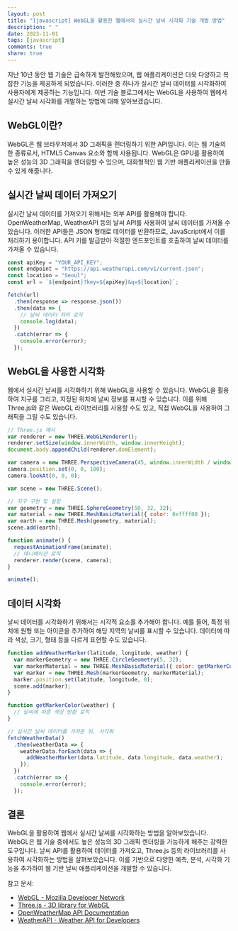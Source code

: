 ```yaml
---
layout: post
title: "[javascript] WebGL을 활용한 웹에서의 실시간 날씨 시각화 기술 개발 방법"
description: " "
date: 2023-11-01
tags: [javascript]
comments: true
share: true
---
```


지난 10년 동안 웹 기술은 급속하게 발전해왔으며, 웹 애플리케이션은 더욱 다양하고 복잡한 기능을 제공하게 되었습니다. 이러한 중 하나가 실시간 날씨 데이터를 시각화하여 사용자에게 제공하는 기능입니다. 이번 기술 블로그에서는 WebGL을 사용하여 웹에서 실시간 날씨 시각화를 개발하는 방법에 대해 알아보겠습니다.

## WebGL이란?

WebGL은 웹 브라우저에서 3D 그래픽을 렌더링하기 위한 API입니다. 이는 웹 기술의 한 종류로서, HTML5 Canvas 요소와 함께 사용됩니다. WebGL은 GPU를 활용하여 높은 성능의 3D 그래픽을 렌더링할 수 있으며, 대화형적인 웹 기반 애플리케이션을 만들 수 있게 해줍니다.

## 실시간 날씨 데이터 가져오기

실시간 날씨 데이터를 가져오기 위해서는 외부 API를 활용해야 합니다. OpenWeatherMap, WeatherAPI 등의 날씨 API를 사용하여 날씨 데이터를 가져올 수 있습니다. 이러한 API들은 JSON 형태로 데이터를 반환하므로, JavaScript에서 이를 처리하기 용이합니다. API 키를 발급받아 적절한 엔드포인트를 호출하여 날씨 데이터를 가져올 수 있습니다.

```javascript
const apiKey = "YOUR_API_KEY";
const endpoint = "https://api.weatherapi.com/v1/current.json";
const location = "Seoul";
const url = `${endpoint}?key=${apiKey}&q=${location}`;

fetch(url)
  .then(response => response.json())
  .then(data => {
    // 날씨 데이터 처리 로직
    console.log(data);
  })
  .catch(error => {
    console.error(error);
  });
```

## WebGL을 사용한 시각화

웹에서 실시간 날씨를 시각화하기 위해 WebGL을 사용할 수 있습니다. WebGL을 활용하여 지구를 그리고, 지정된 위치에 날씨 정보를 표시할 수 있습니다. 이를 위해 Three.js와 같은 WebGL 라이브러리를 사용할 수도 있고, 직접 WebGL을 사용하여 그래픽을 그릴 수도 있습니다.

```javascript
// Three.js 예시
var renderer = new THREE.WebGLRenderer();
renderer.setSize(window.innerWidth, window.innerHeight);
document.body.appendChild(renderer.domElement);

var camera = new THREE.PerspectiveCamera(45, window.innerWidth / window.innerHeight, 1, 500);
camera.position.set(0, 0, 100);
camera.lookAt(0, 0, 0);

var scene = new THREE.Scene();

// 지구 구현 및 설정
var geometry = new THREE.SphereGeometry(50, 32, 32);
var material = new THREE.MeshBasicMaterial({ color: 0xffff00 });
var earth = new THREE.Mesh(geometry, material);
scene.add(earth);

function animate() {
  requestAnimationFrame(animate);
  // 애니메이션 로직
  renderer.render(scene, camera);
}

animate();
```

## 데이터 시각화

날씨 데이터를 시각화하기 위해서는 시각적 요소를 추가해야 합니다. 예를 들어, 특정 위치에 원형 또는 아이콘을 추가하여 해당 지역의 날씨를 표시할 수 있습니다. 데이터에 따라 색상, 크기, 형태 등을 다르게 표현할 수도 있습니다.

```javascript
function addWeatherMarker(latitude, longitude, weather) {
  var markerGeometry = new THREE.CircleGeometry(5, 32);
  var markerMaterial = new THREE.MeshBasicMaterial({ color: getMarkerColor(weather) });
  var marker = new THREE.Mesh(markerGeometry, markerMaterial);
  marker.position.set(latitude, longitude, 0);
  scene.add(marker);
}

function getMarkerColor(weather) {
  // 날씨에 따른 색상 반환 로직
}

// 실시간 날씨 데이터를 가져온 뒤, 시각화
fetchWeatherData()
  .then(weatherData => {
    weatherData.forEach(data => {
      addWeatherMarker(data.latitude, data.longitude, data.weather);
    });
  })
  .catch(error => {
    console.error(error);
  });
```

## 결론

WebGL을 활용하여 웹에서 실시간 날씨를 시각화하는 방법을 알아보았습니다. WebGL은 웹 기술 중에서도 높은 성능의 3D 그래픽 렌더링을 가능하게 해주는 강력한 도구입니다. 날씨 API를 활용하여 데이터를 가져오고, Three.js 등의 라이브러리를 사용하여 시각화하는 방법을 살펴보았습니다. 이를 기반으로 다양한 예측, 분석, 시각화 기능을 추가하여 웹 기반 날씨 애플리케이션을 개발할 수 있습니다.

참고 문서:
- [WebGL - Mozilla Developer Network](https://developer.mozilla.org/ko/docs/Web/API/WebGL_API)
- [Three.js - 3D library for WebGL](https://threejs.org/)
- [OpenWeatherMap API Documentation](https://openweathermap.org/api)
- [WeatherAPI - Weather API for Developers](https://www.weatherapi.com/docs/)